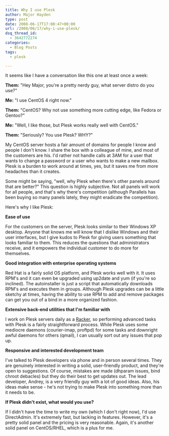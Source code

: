 ```yaml
---
title: Why I use Plesk
author: Major Hayden
type: post
date: 2008-06-17T17:00:47+00:00
url: /2008/06/17/why-i-use-plesk/
dsq_thread_id:
  - 3642772274
categories:
  - Blog Posts
tags:
  - plesk

---
```

It seems like I have a conversation like this one at least once a week:

**Them:** "Hey Major, you're a pretty nerdy guy, what server distro do you use?"

**Me:** "I use CentOS 4 right now."

**Them:** "CentOS? Why not use something more cutting edge, like Fedora or Gentoo?"

**Me:** "Well, I like those, but Plesk works really well with CentOS."

**Them:** "Seriously? You use Plesk? WHY?"

My CentOS server hosts a fair amount of domains for people I know and people I don't know. I share the box with a colleague of mine, and most of the customers are his. I'd rather not handle calls at 3AM for a user that wants to change a password or a user who wants to make a new mailbox. Plesk is a burden to work around at times, yes, but it saves me from more headaches than it creates.

Some might be saying, "well, why Plesk when there's other panels around that are better?" This question is highly subjective. Not all panels will work for all people, and that's why there's competition (although Parallels has been buying so many panels lately, they might eradicate the competition).

Here's why I like Plesk:

**Ease of use**

For the customers on the server, Plesk looks similar to their Windows XP desktop. Anyone that knows me will know that I dislike Windows and their user interfaces, but I give kudos to Plesk for giving users something that looks familiar to them. This reduces the questions that administrators receive, and it empowers the individual customer to do more for themselves.

**Good integration with enterprise operating systems**

Red Hat is a fairly solid OS platform, and Plesk works well with it. It uses RPM's and it can even be upgraded using up2date and yum (if you're so inclined). The autoinstaller is just a script that automatically downloads RPM's and executes them in groups. Although Plesk upgrades can be a little sketchy at times, having the ability to use RPM to add and remove packages can get you out of a bind in a more organized fashion.

**Extensive back-end utilities that I'm familiar with**

I work on Plesk servers daily as a [Racker][1], so performing advanced tasks with Plesk is a fairly straightforward process. While Plesk uses some mediocre daemons (courier-imap, proftpd) for some tasks and downright awful daemons for others (qmail), I can usually sort out any issues that pop up.

**Responsive and interested development team**

I've talked to Plesk developers via phone and in person several times. They are genuinely interested in writing a solid, user-friendly product, and they're open to suggestions. Of course, mistakes are made (dhparam issues, bind chroot debacles) but they do their best to get updates out. The lead developer, Andrey, is a very friendly guy with a lot of good ideas. Also, his ideas make sense - he's not trying to make Plesk into something more than it needs to be.

**If Plesk didn't exist, what would you use?**

If I didn't have the time to write my own (which I don't right now), I'd use DirectAdmin. It's extremely fast, but lacking in features. However, it's a pretty solid panel and the pricing is very reasonable. Again, it's another solid panel on CentOS/RHEL, which is a plus for me.

 [1]: http://www.rackspace.com/
